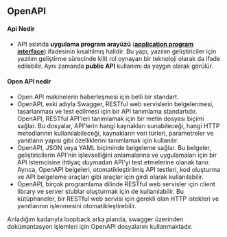 ## OpenAPI

#### Api Nedir

* API aslında **uygulama program arayüzü** ([**application program interface**](https://www.mulesoft.com/resources/api/what-is-an-api)) ifadesinin kısaltılmış halidir. Bu yapı, yazılım geliştiriciler için  yazılım geliştirme sürecinde kilit rol oynayan bir teknoloji olarak da  ifade edilebilir. Aynı zamanda **public API** kullanımı da yaygın olarak görülür.

#### Open API nedir

* Open API makinelerin haberleşmesi için belli bir standart. 
* OpenAPI, eski adıyla Swagger, RESTful web servislerin belgelenmesi, tasarlanması ve test edilmesi için bir API tanımlama standartıdır. OpenAPI, RESTful API'leri tanımlamak için bir metin dosyası biçimi sağlar. Bu dosyalar, API'lerin hangi kaynakları sunabileceği, hangi HTTP metodlarının kullanılabileceği, kaynakların veri türleri, parametreler ve yanıtların yapısı gibi özelliklerini tanımlamak için kullanılır.
* OpenAPI, JSON veya YAML biçiminde belgeleme sağlar. Bu belgeler, geliştiricilerin API'nin işlevselliğini anlamalarına ve uygulamaları için bir API istemcisine ihtiyaç duymadan API'yi test etmelerine olanak tanır. Ayrıca, OpenAPI belgeleri, otomatikleştirilmiş API testleri, kod oluşturma ve API belgeleme araçları gibi araçlar için girdi olarak kullanılabilir.
* OpenAPI, birçok programlama dilinde RESTful web servisler için client library ve server stublar oluşturmak için de kullanılabilir. Bu kütüphaneler, bir RESTful web servisi için gerekli olan HTTP istekleri ve yanıtlarının işlenmesini otomatikleştirebilir.

Anladığım kadarıyla loopback arka planda, swagger üzerinden dokümantasyon işlemleri için OpenAPI dosyalarını kullanmaktadır.



